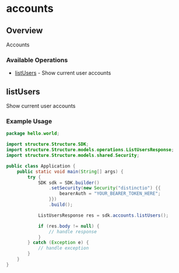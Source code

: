 # accounts

## Overview

Accounts

### Available Operations

* [listUsers](#listusers) - Show current user accounts

## listUsers

Show current user accounts

### Example Usage

```java
package hello.world;

import structure.Structure.SDK;
import structure.Structure.models.operations.ListUsersResponse;
import structure.Structure.models.shared.Security;

public class Application {
    public static void main(String[] args) {
        try {
            SDK sdk = SDK.builder()
                .setSecurity(new Security("distinctio") {{
                    bearerAuth = "YOUR_BEARER_TOKEN_HERE";
                }})
                .build();

            ListUsersResponse res = sdk.accounts.listUsers();

            if (res.body != null) {
                // handle response
            }
        } catch (Exception e) {
            // handle exception
        }
    }
}
```

